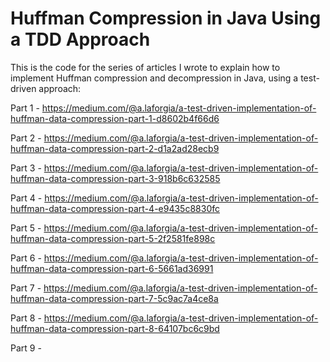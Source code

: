 # Huffman Compression in Java Using a TDD Approach 

This is the code for the series of articles I wrote to explain how to implement Huffman compression and decompression in Java, using a test-driven approach:

Part 1 - https://medium.com/@a.laforgia/a-test-driven-implementation-of-huffman-data-compression-part-1-d8602b4f66d6

Part 2 - https://medium.com/@a.laforgia/a-test-driven-implementation-of-huffman-data-compression-part-2-d1a2ad28ecb9

Part 3 - https://medium.com/@a.laforgia/a-test-driven-implementation-of-huffman-data-compression-part-3-918b6c632585

Part 4 - https://medium.com/@a.laforgia/a-test-driven-implementation-of-huffman-data-compression-part-4-e9435c8830fc

Part 5 - https://medium.com/@a.laforgia/a-test-driven-implementation-of-huffman-data-compression-part-5-2f2581fe898c

Part 6 - https://medium.com/@a.laforgia/a-test-driven-implementation-of-huffman-data-compression-part-6-5661ad36991

Part 7 - https://medium.com/@a.laforgia/a-test-driven-implementation-of-huffman-data-compression-part-7-5c9ac7a4ce8a

Part 8 - https://medium.com/@a.laforgia/a-test-driven-implementation-of-huffman-data-compression-part-8-64107bc6c9bd

Part 9 -
